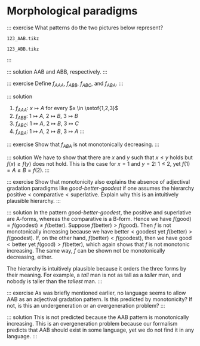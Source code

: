 # Morphological paradigms

::: exercise
What patterns do the two pictures below represent?

~~~ {.include-tikz size=mid}
123_AAB.tikz
~~~

~~~ {.include-tikz size=mid}
123_ABB.tikz
~~~
:::

::: solution
AAB and ABB, respectively.
:::

::: exercise
Define
$f_{AAA}$,
$f_{ABB}$,
$f_{ABC}$,
and
$f_{ABA}$.
:::

::: solution
1. $f_{AAA}$: $x \mapsto A$ for every $x \in \setof{1,2,3}$
1. $f_{ABB}$: $1 \mapsto A$, $2 \mapsto B$, $3 \mapsto B$
1. $f_{ABC}$: $1 \mapsto A$, $2 \mapsto B$, $3 \mapsto C$
1. $f_{ABA}$: $1 \mapsto A$, $2 \mapsto B$, $3 \mapsto A$
:::

::: exercise
Show that $f_{ABA}$ is not monotonically decreasing.
:::

::: solution
We have to show that there are $x$ and $y$ such that $x \leq y$ holds but $f(x) \geq f(y)$ does not hold.
This is the case for $x = 1$ and $y = 2$:
$1 \leq 2$, yet $f(1) = A \leq B = f(2)$.
:::

::: exercise
Show that monotonicity also explains the absence of adjectival gradation paradigms like
*good*-*better*-*goodest*
if one assumes the hierarchy $\text{positive} < \text{comparative} < \text{superlative}$.
Explain why this is an intuitively plausible hierarchy.
:::

::: solution
In the pattern *good*-*better*-*goodest*, the positive and superlative are A-forms, whereas the comparative is a B-form.
Hence we have $f(\text{good}) = f(\text{goodest}) \neq f(\text{better})$.
Suppose $f(\text{better}) > f(\text{good})$.
Then $f$ is not monotonically increasing because we have $\text{better} < \text{goodest}$ yet $f(\text{better}) > f(\text{goodest})$.
If, on the other hand, $f(\text{better}) < f(\text{goodest})$, then we have $\text{good} < \text{better}$ yet $f(\text{good}) > f(\text{better})$, which again shows that $f$ is not monotonic increasing.
The same way, $f$ can be shown not be monotonically decreasing, either.

The hierarchy is intuitively plausible because it orders the three forms by their meaning.
For example, a *tall* man is not as tall as a *taller* man, and nobody is taller than the *tallest* man.
:::

::: exercise
As was briefly mentioned earlier, no language seems to allow AAB as an adjectival gradation pattern.
Is this predicted by monotonicity?
If not, is this an undergeneration or an overgeneration problem?
:::

::: solution
This is not predicted because the AAB pattern is monotonically increasing.
This is an overgeneration problem because our formalism predicts that AAB should exist in some language, yet we do not find it in any language.
:::
